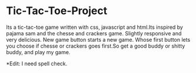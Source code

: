 # Tic-Tac-Toe-Project
Its a tic-tac-toe game written with css, javascript and html.Its inspired by pajama sam and the chesse and crackers game. Slightly responsive and very delicious. New game button starts a new game. Whose first button lets you choose if chesse or crackers goes first.So get a good buddy or shitty buddy, and play my game.

*Edit: I need spell check.
